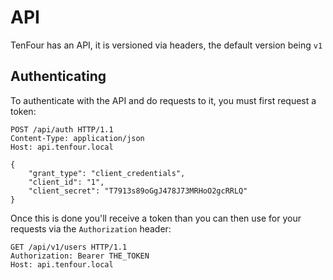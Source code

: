 # API

TenFour has an API, it is versioned via headers, the default version being `v1`

## Authenticating

To authenticate with the API and do requests to it, you must first request a token:

    POST /api/auth HTTP/1.1
    Content-Type: application/json
    Host: api.tenfour.local

    {
    	"grant_type": "client_credentials",
    	"client_id": "1",
    	"client_secret": "T7913s89oGgJ478J73MRHoO2gcRRLQ"
    }
Once this is done you'll receive a token than you can then use for your requests via the `Authorization` header:

    GET /api/v1/users HTTP/1.1
    Authorization: Bearer THE_TOKEN
    Host: api.tenfour.local
